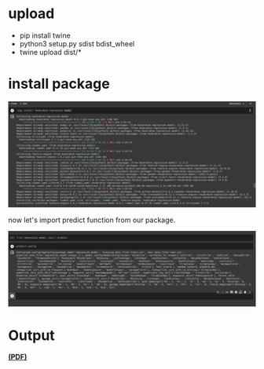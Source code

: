 
# upload 

- pip install twine
- python3 setup.py sdist bdist_wheel
- twine upload dist/*

# install package
![](images/img.png)

now let's import predict function from our package.

![](images/import_function_from_package.png)


# Output 

[**(PDF)**](images/notebook.pdf)
